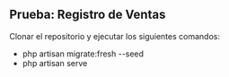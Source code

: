 ## Prueba: Registro de Ventas

Clonar el repositorio y ejecutar los siguientes comandos:

- php artisan migrate:fresh --seed
- php artisan serve

